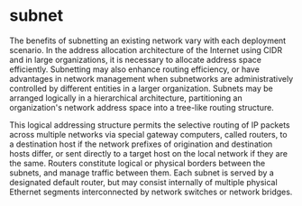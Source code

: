 # subnet

The benefits of subnetting an existing network vary with each deployment scenario. In the address allocation architecture of the Internet using CIDR and in large organizations, it is necessary to allocate address space efficiently. Subnetting may also enhance routing efficiency, or have advantages in network management when subnetworks are administratively controlled by different entities in a larger organization. Subnets may be arranged logically in a hierarchical architecture, partitioning an organization's network address space into a tree-like routing structure.

This logical addressing structure permits the selective routing of IP packets across multiple networks via special gateway computers, called routers, to a destination host if the network prefixes of origination and destination hosts differ, or sent directly to a target host on the local network if they are the same. Routers constitute logical or physical borders between the subnets, and manage traffic between them. Each subnet is served by a designated default router, but may consist internally of multiple physical Ethernet segments interconnected by network switches or network bridges.
